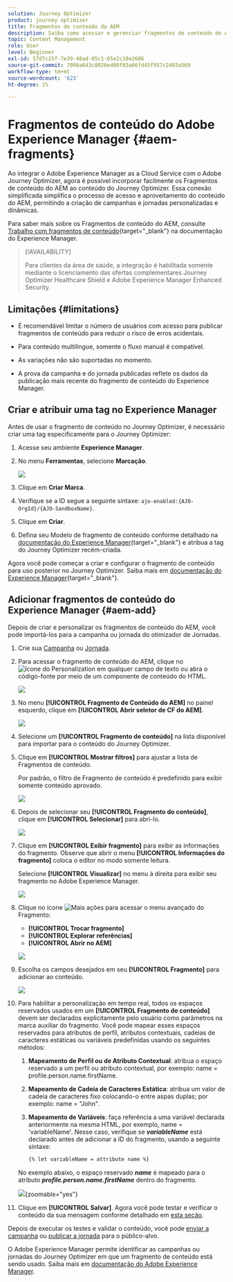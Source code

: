 ```yaml
---
solution: Journey Optimizer
product: journey optimizer
title: Fragmentos de conteúdo do AEM
description: Saiba como acessar e gerenciar fragmentos de conteúdo do AEM
topic: Content Management
role: User
level: Beginner
exl-id: 57d7c25f-7e39-46ad-85c1-65e2c18e2686
source-git-commit: 7098a643c8026ed00f83a66fd45f957c2403a569
workflow-type: tm+mt
source-wordcount: '623'
ht-degree: 1%

---
```


# Fragmentos de conteúdo do Adobe Experience Manager {#aem-fragments}

Ao integrar o Adobe Experience Manager as a Cloud Service com o Adobe Journey Optimizer, agora é possível incorporar facilmente os Fragmentos de conteúdo do AEM ao conteúdo do Journey Optimizer. Essa conexão simplificada simplifica o processo de acesso e aproveitamento do conteúdo do AEM, permitindo a criação de campanhas e jornadas personalizadas e dinâmicas.

Para saber mais sobre os Fragmentos de conteúdo do AEM, consulte [Trabalho com fragmentos de conteúdo](https://experienceleague.adobe.com/en/docs/experience-manager-cloud-service/content/sites/administering/content-fragments/content-fragments-with-journey-optimizer){target="_blank"} na documentação do Experience Manager.

>[!AVAILABILITY]
>
>Para clientes da área de saúde, a integração é habilitada somente mediante o licenciamento das ofertas complementares Journey Optimizer Healthcare Shield e Adobe Experience Manager Enhanced Security.

## Limitações {#limitations}

* É recomendável limitar o número de usuários com acesso para publicar fragmentos de conteúdo para reduzir o risco de erros acidentais.

* Para conteúdo multilíngue, somente o fluxo manual é compatível.

* As variações não são suportadas no momento.

* A prova da campanha e do jornada publicadas reflete os dados da publicação mais recente do fragmento de conteúdo do Experience Manager.

## Criar e atribuir uma tag no Experience Manager

Antes de usar o fragmento de conteúdo no Journey Optimizer, é necessário criar uma tag especificamente para o Journey Optimizer:

1. Acesse seu ambiente **Experience Manager**.

1. No menu **Ferramentas**, selecione **Marcação**.

   ![](assets/do-not-localize/aem_tag_1.png)

1. Clique em **Criar Marca**.

1. Verifique se a ID segue a seguinte sintaxe: `ajo-enabled:{AJO-OrgId}/{AJO-SandboxName}`.

1. Clique em **Criar**.

1. Defina seu Modelo de fragmento de conteúdo conforme detalhado na [documentação do Experience Manager](https://experienceleague.adobe.com/pt-br/docs/experience-manager-cloud-service/content/sites/administering/content-fragments/content-fragment-models){target="_blank"} e atribua a tag do Journey Optimizer recém-criada.

Agora você pode começar a criar e configurar o fragmento de conteúdo para uso posterior no Journey Optimizer. Saiba mais em [documentação do Experience Manager](https://experienceleague.adobe.com/pt-br/docs/experience-manager-cloud-service/content/sites/administering/content-fragments/managing){target="_blank"}.

## Adicionar fragmentos de conteúdo do Experience Manager {#aem-add}

Depois de criar e personalizar os fragmentos de conteúdo do AEM, você pode importá-los para a campanha ou jornada do otimizador de Jornadas.

1. Crie sua [Campanha](../campaigns/create-campaign.md) ou [Jornada](../building-journeys/journey-gs.md).

1. Para acessar o fragmento de conteúdo do AEM, clique no ![ícone do Personalization](assets/do-not-localize/Smock_PersonalizationField_18_N.svg) em qualquer campo de texto ou abra o código-fonte por meio de um componente de conteúdo do HTML.

   ![](assets/aem_campaign_2.png)

1. No menu **[!UICONTROL Fragmento de Conteúdo do AEM]** no painel esquerdo, clique em **[!UICONTROL Abrir seletor de CF do AEM]**.

   ![](assets/aem_campaign_3.png)

1. Selecione um **[!UICONTROL Fragmento de conteúdo]** na lista disponível para importar para o conteúdo do Journey Optimizer.

1. Clique em **[!UICONTROL Mostrar filtros]** para ajustar a lista de Fragmentos de conteúdo.

   Por padrão, o filtro de Fragmento de conteúdo é predefinido para exibir somente conteúdo aprovado.

   ![](assets/aem_campaign_4.png)

1. Depois de selecionar seu **[!UICONTROL Fragmento do conteúdo]**, clique em **[!UICONTROL Selecionar]** para abri-lo.

   ![](assets/aem_campaign_5.png)

1. Clique em **[!UICONTROL Exibir fragmento]** para exibir as informações do fragmento. Observe que abrir o menu **[!UICONTROL Informações do fragmento]** coloca o editor no modo somente leitura.

   Selecione **[!UICONTROL Visualizar]** no menu à direita para exibir seu fragmento no Adobe Experience Manager.

   ![](assets/aem_campaign_7.png)

1. Clique no ícone ![Mais ações](assets/do-not-localize/Smock_MoreSmallList_18_N.svg) para acessar o menu avançado do Fragmento:

   * **[!UICONTROL Trocar fragmento]**
   * **[!UICONTROL Explorar referências]**
   * **[!UICONTROL Abrir no AEM]**

   ![](assets/aem_campaign_8.png)

1. Escolha os campos desejados em seu **[!UICONTROL Fragmento]** para adicionar ao conteúdo.
   <!--
    Note that if you choose to copy the value, any future updates to the Content Fragment will not be reflected in your campaign or journey. However, using dynamic placeholders ensures real-time updates.-->

   ![](assets/aem_campaign_6.png)

1. Para habilitar a personalização em tempo real, todos os espaços reservados usados em um **[!UICONTROL Fragmento de conteúdo]** devem ser declarados explicitamente pelo usuário como parâmetros na marca auxiliar do fragmento. Você pode mapear esses espaços reservados para atributos de perfil, atributos contextuais, cadeias de caracteres estáticas ou variáveis predefinidas usando os seguintes métodos:

   1. **Mapeamento de Perfil ou de Atributo Contextual**: atribua o espaço reservado a um perfil ou atributo contextual, por exemplo: name = profile.person.name.firstName.

   1. **Mapeamento de Cadeia de Caracteres Estática**: atribua um valor de cadeia de caracteres fixo colocando-o entre aspas duplas; por exemplo: name = &quot;John&quot;.

   1. **Mapeamento de Variáveis**: faça referência a uma variável declarada anteriormente na mesma HTML, por exemplo, name = &#39;variableName&#39;.
Nesse caso, verifique se **_variableName_** está declarado antes de adicionar a ID do fragmento, usando a seguinte sintaxe:

      ```html
      {% let variableName = attribute name %} 
      ```

   No exemplo abaixo, o espaço reservado **_name_** é mapeado para o atributo **_profile.person.name.firstName_** dentro do fragmento.

   ![](assets/aem_campaign_9.png){zoomable="yes"}


1. Clique em **[!UICONTROL Salvar]**. Agora você pode testar e verificar o conteúdo da sua mensagem conforme detalhado em [esta seção](../content-management/preview.md).

Depois de executar os testes e validar o conteúdo, você pode [enviar a campanha](../campaigns/review-activate-campaign.md) ou [publicar a jornada](../building-journeys/publishing-the-journey.md) para o público-alvo.

O Adobe Experience Manager permite identificar as campanhas ou jornadas do Journey Optimizer em que um fragmento de conteúdo está sendo usado. Saiba mais em [documentação do Adobe Experience Manager](https://experienceleague.adobe.com/en/docs/experience-manager-cloud-service/content/sites/administering/content-fragments/extension-content-fragment-ajo-external-references).
